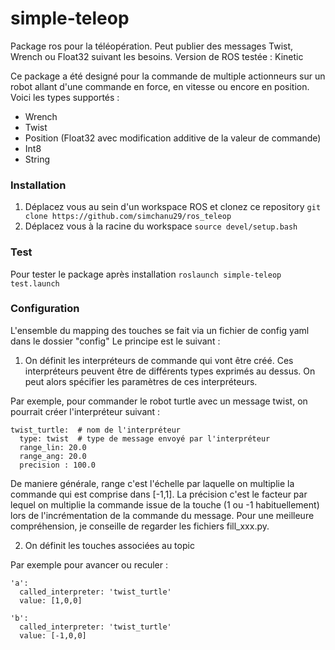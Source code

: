 # simple-teleop
Package ros pour la téléopération. Peut publier des messages Twist, Wrench ou Float32 suivant les besoins.
Version de ROS testée : Kinetic

Ce package a été designé pour la commande de multiple actionneurs sur un robot allant d'une commande en force, en vitesse ou encore en position.
Voici les types supportés :
 - Wrench
 - Twist
 - Position (Float32 avec modification additive de la valeur de commande)
 - Int8
 - String

### Installation

1. Déplacez vous au sein d'un workspace ROS et clonez ce repository
`git clone https://github.com/simchanu29/ros_teleop`
2. Déplacez vous à la racine du workspace
`source devel/setup.bash`

### Test
Pour tester le package après installation
`roslaunch simple-teleop test.launch`

### Configuration
L'ensemble du mapping des touches se fait via un fichier de config yaml dans le dossier "config"
Le principe est le suivant :

1. On définit les interpréteurs de commande qui vont être créé. Ces interpréteurs peuvent être de différents types exprimés au dessus. On peut alors spécifier les paramètres de ces interpréteurs.

Par exemple, pour commander le robot turtle avec un message twist, on pourrait créer l'interpréteur suivant :
```
twist_turtle:  # nom de l'interpréteur
  type: twist  # type de message envoyé par l'interpréteur
  range_lin: 20.0
  range_ang: 20.0
  precision : 100.0
```

De maniere générale, range c'est l'échelle par laquelle on multiplie la commande qui est comprise dans [-1,1]. La précision c'est le facteur par lequel on multiplie la commande issue de la touche (1 ou -1 habituellement) lors de l'incrémentation de la commande du message. Pour une meilleure compréhension, je conseille de regarder les fichiers fill_xxx.py.

2. On définit les touches associées au topic

Par exemple pour avancer ou reculer :
```
'a':
  called_interpreter: 'twist_turtle'
  value: [1,0,0]

'b':
  called_interpreter: 'twist_turtle'
  value: [-1,0,0]
```
